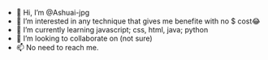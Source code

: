 - 👋 Hi, I’m @Ashuai-jpg
- 👀 I’m interested in any technique that gives me benefite with no $ cost😂
- 🌱 I’m currently learning javascript; css, html, java; python
- 💞️ I’m looking to collaborate on (not sure)
- 📫 No need to reach me.

<!---
Ashuai-jpg/Ashuai-jpg is a ✨ special ✨ repository because its `README.md` (this file) appears on your GitHub profile.
You can click the Preview link to take a look at your changes.
--->
